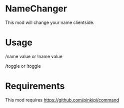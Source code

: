 # NameChanger

This mod will change your name clientside.

# Usage

/name value or !name value

/toggle or !toggle

# Requirements

This mod requires https://github.com/pinkipi/command

